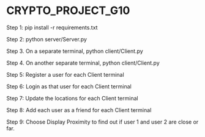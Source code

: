 # CRYPTO_PROJECT_G10

Step 1: pip install -r requirements.txt

Step 2: python server/Server.py

Step 3. On a separate terminal, python client/Client.py

Step 4. On another separate terminal, python client/Client.py

Step 5: Register a user for each Client terminal

Step 6: Login as that user for each Client terminal

Step 7: Update the locations for each Client terminal

Step 8: Add each user as a friend for each Client terminal

Step 9: Choose Display Proximity to find out if user 1 and user 2 are close or far.
